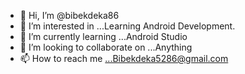- 👋 Hi, I’m @bibekdeka86
- 👀 I’m interested in ...Learning Android Development.
- 🌱 I’m currently learning ...Android Studio
- 💞️ I’m looking to collaborate on ...Anything
- 📫 How to reach me ...Bibekdeka5286@gmail.com

<!---
bibekdeka86/bibekdeka86 is a ✨ special ✨ repository because its `README.md` (this file) appears on your GitHub profile.
You can click the Preview link to take a look at your changes.
--->
